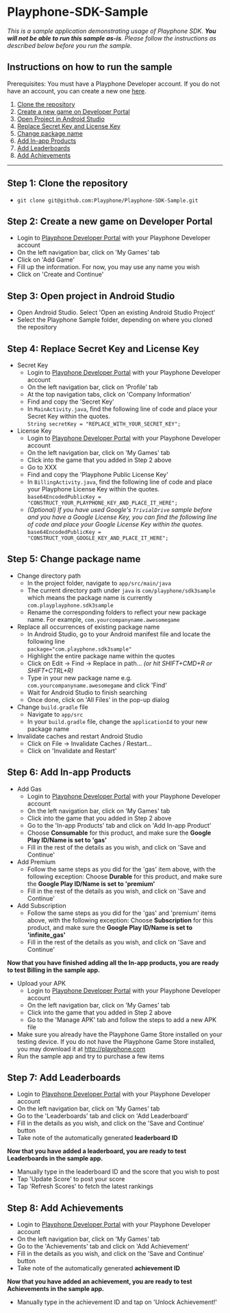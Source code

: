 Playphone-SDK-Sample
==================

_This is a sample application demonstrating usage of Playphone SDK. **You will not be able to run this sample as-is**. Please follow the instructions as described below before you run the sample._

Instructions on how to run the sample
-------------------

Prerequisites: You must have a Playphone Developer account. If you do not have an account, you can create a new one [here](http://developer.playphone.com).

1. [Clone the repository](#clone-the-repository)
2. [Create a new game on Developer Portal](#create-a-new-game-on-developer-portal)
3. [Open Project in Android Studio](#open-project-in-android-studio)
4. [Replace Secret Key and License Key](#replace-secret-key-and-license-key)
5. [Change package name](#change-package-name)
6. [Add In-app Products](#add-in-app-products)
7. [Add Leaderboards](#add-leaderboards)
8. [Add Achievements](#add-achievements)

--------------------

Step 1: Clone the repository
--------------------
  - `git clone git@github.com:Playphone/Playphone-SDK-Sample.git`

Step 2: Create a new game on Developer Portal
--------------------
  - Login to [Playphone Developer Portal](http://developer.playphone.com) with your Playphone Developer account
  - On the left navigation bar, click on 'My Games' tab
  - Click on 'Add Game'
  - Fill up the information. For now, you may use any name you wish
  - Click on 'Create and Continue'

Step 3: Open project in Android Studio
--------------------
  - Open Android Studio. Select 'Open an existing Android Studio Project'
  - Select the Playphone Sample folder, depending on where you cloned the repository

Step 4: Replace Secret Key and License Key
--------------------
- Secret Key
  - Login to [Playphone Developer Portal](http://developer.playphone.com) with your Playphone Developer account
  - On the left navigation bar, click on 'Profile' tab
  - At the top navigation tabs, click on 'Company Information'
  - Find and copy the 'Secret Key'
  - In `MainActivity.java`, find the following line of code and place your Secret Key within the quotes.  
  ```String secretKey = "REPLACE_WITH_YOUR_SECRET_KEY";```
- License Key
  - Login to [Playphone Developer Portal](http://developer.playphone.com) with your Playphone Developer account
  - On the left navigation bar, click on 'My Games' tab
  - Click into the game that you added in Step 2 above
  - Go to XXX
  - Find and copy the 'Playphone Public License Key'
  - In `BillingActivity.java`, find the following line of code and place your Playphone License Key within the quotes.  
  ```base64EncodedPublicKey = "CONSTRUCT_YOUR_PLAYPHONE_KEY_AND_PLACE_IT_HERE";```
  - *(Optional) If you have used Google's `TrivialDrive` sample before and you have a Google License Key, you can find the following line of code and place your Google License Key within the quotes.*  
  ```base64EncodedPublicKey = "CONSTRUCT_YOUR_GOOGLE_KEY_AND_PLACE_IT_HERE";```

Step 5: Change package name
--------------------
  - Change directory path
    - In the project folder, navigate to `app/src/main/java` 
    - The current directory path under `java` is `com/playphone/sdk3sample` which means the package name is currently `com.playplayphone.sdk3sample`
    - Rename the corresponding folders to reflect your new package name. For example, `com.yourcompanyname.awesomegame`
  - Replace all occurrences of existing package name
    - In Android Studio, go to your Android manifest file and locate the following line  
    ```package="com.playphone.sdk3sample" ```
    - Highlight the entire package name within the quotes
    - Click on Edit -> Find -> Replace in path... *(or hit SHIFT+CMD+R or SHIFT+CTRL+R)*
    - Type in your new package name e.g. `com.yourcompanyname.awesomegame` and click 'Find'
    - Wait for Android Studio to finish searching
    - Once done, click on 'All Files' in the pop-up dialog
  - Change `build.gradle` file
    - Navigate to `app/src`
    - In your `build.gradle` file, change the `applicationId` to your new package name
  - Invalidate caches and restart Android Studio
    - Click on File -> Invalidate Caches / Restart...
    - Click on 'Invalidate and Restart'

Step 6: Add In-app Products
--------------------
  - Add Gas
    - Login to [Playphone Developer Portal](http://developer.playphone.com) with your Playphone Developer account
    - On the left navigation bar, click on 'My Games' tab
    - Click into the game that you added in Step 2 above
    - Go to the 'In-app Products' tab and click on 'Add In-app Product'
    - Choose **Consumable** for this product, and make sure the **Google Play ID/Name is set to 'gas'**
    - Fill in the rest of the details as you wish, and click on 'Save and Continue'
  - Add Premium
    - Follow the same steps as you did for the 'gas' item above, with the following exception: Choose **Durable** for this product, and make sure the **Google Play ID/Name is set to 'premium'**
    - Fill in the rest of the details as you wish, and click on 'Save and Continue'
  - Add Subscription
    - Follow the same steps as you did for the 'gas' and 'premium' items above, with the following exception: Choose **Subscription** for this product, and make sure the **Google Play ID/Name is set to 'infinite_gas'**
    - Fill in the rest of the details as you wish, and click on 'Save and Continue'  
  
**Now that you have finished adding all the In-app products, you are ready to test Billing in the sample app.**
  - Upload your APK
    - Login to [Playphone Developer Portal](http://developer.playphone.com) with your Playphone Developer account
    - On the left navigation bar, click on 'My Games' tab
    - Click into the game that you added in Step 2 above
    - Go to the 'Manage APK' tab and follow the steps to add a new APK file
  - Make sure you already have the Playphone Game Store installed on your testing device. If you do not have the Playphone Game Store installed, you may download it at http://playphone.com
  - Run the sample app and try to purchase a few items

Step 7: Add Leaderboards
--------------------
  - Login to [Playphone Developer Portal](http://developer.playphone.com) with your Playphone Developer account
  - On the left navigation bar, click on 'My Games' tab
  - Go to the 'Leaderboards' tab and click on 'Add Leaderboard'
  - Fill in the details as you wish, and click on the 'Save and Continue' button
  - Take note of the automatically generated **leaderboard ID**  
  
**Now that you have added a leaderboard, you are ready to test Leaderboards in the sample app.**
  - Manually type in the leaderboard ID and the score that you wish to post
  - Tap 'Update Score' to post your score
  - Tap 'Refresh Scores' to fetch the latest rankings

Step 8: Add Achievements
--------------------
  - Login to [Playphone Developer Portal](http://developer.playphone.com) with your Playphone Developer account
  - On the left navigation bar, click on 'My Games' tab
  - Go to the 'Achievements' tab and click on 'Add Achievement'
  - Fill in the details as you wish, and click on the 'Save and Continue' button
  - Take note of the automatically generated **achievement ID**  
  
**Now that you have added an achievement, you are ready to test Achievements in the sample app.**
  - Manually type in the achievement ID and tap on 'Unlock Achievement!'
